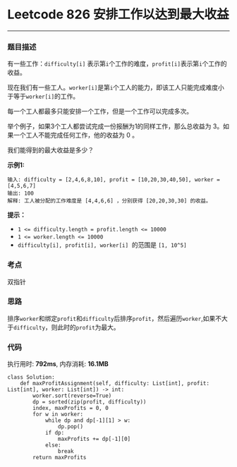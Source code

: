 # Leetcode 826 安排工作以达到最大收益
***
### 题目描述

有一些工作：`difficulty[i]` 表示第`i`个工作的难度，`profit[i]`表示第`i`个工作的收益。

现在我们有一些工人。`worker[i]`是第`i`个工人的能力，即该工人只能完成难度小于等于`worker[i]`的工作。

每一个工人都最多只能安排一个工作，但是一个工作可以完成多次。

举个例子，如果3个工人都尝试完成一份报酬为1的同样工作，那么总收益为 3。如果一个工人不能完成任何工作，他的收益为 0 。

我们能得到的最大收益是多少？


**示例1:**

	输入: difficulty = [2,4,6,8,10], profit = [10,20,30,40,50], worker = [4,5,6,7]
	输出: 100 
	解释: 工人被分配的工作难度是 [4,4,6,6] ，分别获得 [20,20,30,30] 的收益。


**提示：**

* `1 <= difficulty.length = profit.length <= 10000`
* `1 <= worker.length <= 10000`
* `difficulty[i], profit[i], worker[i]`  的范围是 `[1, 10^5]`


### 考点

双指针

### 思路

排序`worker`和绑定`profit`和`difficulty`后排序`profit`，然后遍历`worker`,如果不大于`difficulty`，则此时的`profit`为最大。


### 代码
执行用时: **792ms**, 内存消耗: **16.1MB**

```
class Solution:
    def maxProfitAssignment(self, difficulty: List[int], profit: List[int], worker: List[int]) -> int:
        worker.sort(reverse=True)
        dp = sorted(zip(profit, difficulty))
        index, maxProfits = 0, 0
        for w in worker:
            while dp and dp[-1][1] > w:
                dp.pop()          
            if dp:
                maxProfits += dp[-1][0]
            else:
                break
        return maxProfits
```
